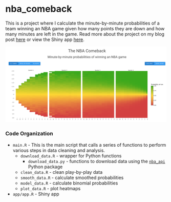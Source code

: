 # nba_comeback
This is a project where I calculate the minute-by-minute probabilities of a team winning an NBA game given how many points they are down and how many minutes are left in the game. Read more about the project on my blog post [here](https://blog.albertkuo.me/post/probability-of-winning-an-nba-game-a-minute-by-minute-breakdown) or view the Shiny app [here](https://albertkuo.shinyapps.io/nba_comeback/).

![](./app_screenshot.png)

### Code Organization 

* `main.R` - This is the main script that calls a series of functions to perform various steps in data cleaning and analysis.
  * `download_data.R` - wrapper for Python functions
    * `download_data.py` - functions to download data using the [`nba_api`](https://github.com/swar/nba_api) Python package
  * `clean_data.R` - clean play-by-play data
  * `smooth_data.R` - calculate smoothed probabilities
  * `model_data.R` - calculate binomial probabilities
  * `plot_data.R` - plot heatmaps
* `app/app.R` - Shiny app

